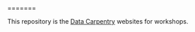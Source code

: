 =======

This repository is the [Data Carpentry](http://datacarpentry.org)
 websites for workshops.

